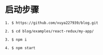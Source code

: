 # 启动步骤
    1. $ https://github.com/xuya227939/blog.git

    2. $ cd blog/examples/react-redux/my-app/

    3. $ npm i

    4. $ npm start